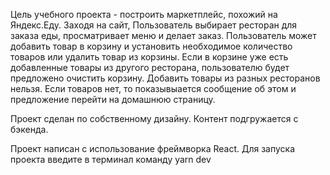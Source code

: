 Цель учебного проекта - построить маркетплейс, похожий на Яндекс.Еду. Заходя на сайт, Пользователь выбирает ресторан для заказа еды, просматривает меню и делает заказ.
Пользователь может добавить товар в корзину и установить необходимое количество товаров или удалить товар из корзины.
Если в корзине уже есть добавленные товары из другого ресторана, пользователю будет предложено очистить корзину. Добавить товары из разных ресторанов нельзя.
Если товаров нет, то показывыается сообщение об этом и предложение перейти на домашнюю страницу.

Проект сделан по собственному дизайну. Контент подгружается с бэкенда.

Проект написан с использование фреймворка React.
Для запуска проекта введите в терминал команду yarn dev
